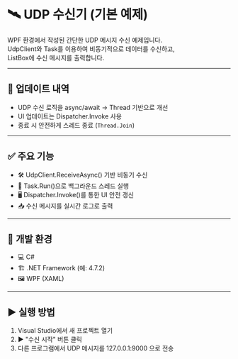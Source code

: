 # 🛰️ UDP 수신기 (기본 예제)

WPF 환경에서 작성된 간단한 UDP 메시지 수신 예제입니다.  
UdpClient와 Task를 이용하여 비동기적으로 데이터를 수신하고,  
ListBox에 수신 메시지를 출력합니다.

---
## 🔄 업데이트 내역

- UDP 수신 로직을 async/await → Thread 기반으로 개선
- UI 업데이트는 Dispatcher.Invoke 사용
- 종료 시 안전하게 스레드 종료 (`Thread.Join`)

---

## ✅ 주요 기능

- 🛠️ UdpClient.ReceiveAsync() 기반 비동기 수신
- 🚀 Task.Run()으로 백그라운드 스레드 실행
- 🖥️ Dispatcher.Invoke()를 통한 UI 안전 갱신
- 📥 수신 메시지를 실시간 로그로 출력

---

## 🧰 개발 환경

- 💻 C#
- 🏗️ .NET Framework (예: 4.7.2)
- 🖼️ WPF (XAML)

---

## ▶️ 실행 방법

1. Visual Studio에서 새 프로젝트 열기
2. ▶️ "수신 시작" 버튼 클릭
3. 다른 프로그램에서 UDP 메시지를 127.0.0.1:9000 으로 전송
